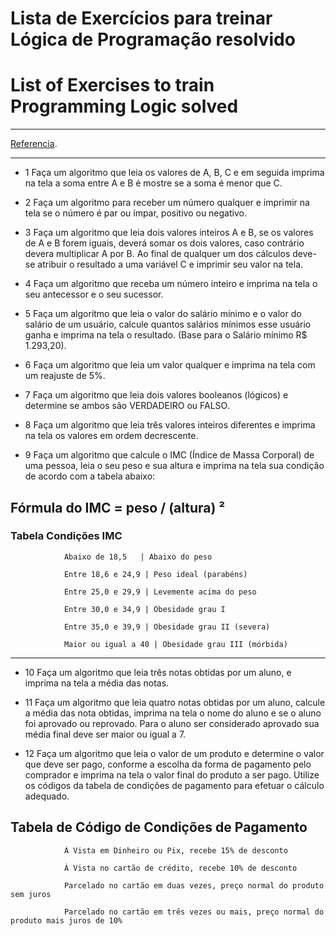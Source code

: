 # Lista de Exercícios para treinar Lógica de Programação resolvido
# List of Exercises to train Programming Logic solved
***
[Referencia](https://www.dio.me/articles/lista-de-exercicios-para-treinar-logica-de-programacao).

***
- 1 Faça um algoritmo que leia os valores de A, B, C e em seguida imprima na tela a soma entre A e B é mostre se a soma é menor que C.

- 2 Faça um algoritmo para receber um número qualquer e imprimir na tela se o número é par ou ímpar, positivo ou negativo.

- 3 Faça um algoritmo que leia dois valores inteiros A e B, se os valores de A e B forem iguais, deverá somar os dois valores, 
    caso contrário devera multiplicar A por B. Ao final de qualquer um dos cálculos deve-se atribuir o resultado a uma variável C e
    imprimir seu valor na tela.

- 4 Faça um algoritmo que receba um número inteiro e imprima na tela o seu antecessor e o seu sucessor.

- 5 Faça um algoritmo que leia o valor do salário mínimo e o valor do salário de um usuário, calcule quantos salários mínimos esse 
    usuário ganha e imprima na tela o resultado. (Base para o Salário mínimo R$ 1.293,20).

- 6  Faça um algoritmo que leia um valor qualquer e imprima na tela com um reajuste de 5%.

- 7 Faça um algoritmo que leia dois valores booleanos (lógicos) e determine se ambos são VERDADEIRO ou FALSO.
- 8 Faça um algoritmo que leia três valores inteiros diferentes e imprima na tela os valores em ordem decrescente.
- 9 Faça um algoritmo que calcule o IMC (Índice de Massa Corporal) de uma pessoa, leia o seu peso e sua altura e imprima na tela sua condição 
    de acordo com a tabela abaixo:
## Fórmula do IMC = peso / (altura) ²
### Tabela Condições IMC


                Abaixo de 18,5   | Abaixo do peso          

                Entre 18,6 e 24,9 | Peso ideal (parabéns)  

                Entre 25,0 e 29,9 | Levemente acima do peso

                Entre 30,0 e 34,9 | Obesidade grau I 

                Entre 35,0 e 39,9 | Obesidade grau II (severa)

                Maior ou igual a 40 | Obesidade grau III (mórbida)

***
- 10 Faça um algoritmo que leia três notas obtidas por um aluno, e imprima na tela a média das notas.
- 11 Faça um algoritmo que leia quatro notas obtidas por um aluno, calcule a média das nota obtidas, imprima na tela o nome do aluno e 
  se o aluno foi aprovado ou reprovado. Para o aluno ser considerado aprovado sua média final deve ser maior ou igual a 7.

- 12 Faça um algoritmo que leia o valor de um produto e determine o valor que deve ser pago, conforme a escolha da forma de pagamento
     pelo comprador e imprima na tela o valor final do produto a ser pago. Utilize os códigos da tabela de condições de pagamento para efetuar o    cálculo adequado.

 

 ## Tabela de Código de Condições de Pagamento

                À Vista em Dinheiro ou Pix, recebe 15% de desconto

                À Vista no cartão de crédito, recebe 10% de desconto

                Parcelado no cartão em duas vezes, preço normal do produto sem juros

                Parcelado no cartão em três vezes ou mais, preço normal do produto mais juros de 10%